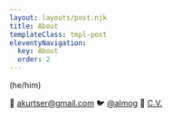 ```yaml
---
layout: layouts/post.njk
title: About
templateClass: tmpl-post
eleventyNavigation:
  key: About
  order: 2
---
```

(he/him)

💌 akurtser@gmail.com
🐦 [@almog](https://twitter.com/almog)
💸 [C.V.](https://raw.githubusercontent.com/almog/almog-moderncv/master/almog_cv.pdf)
